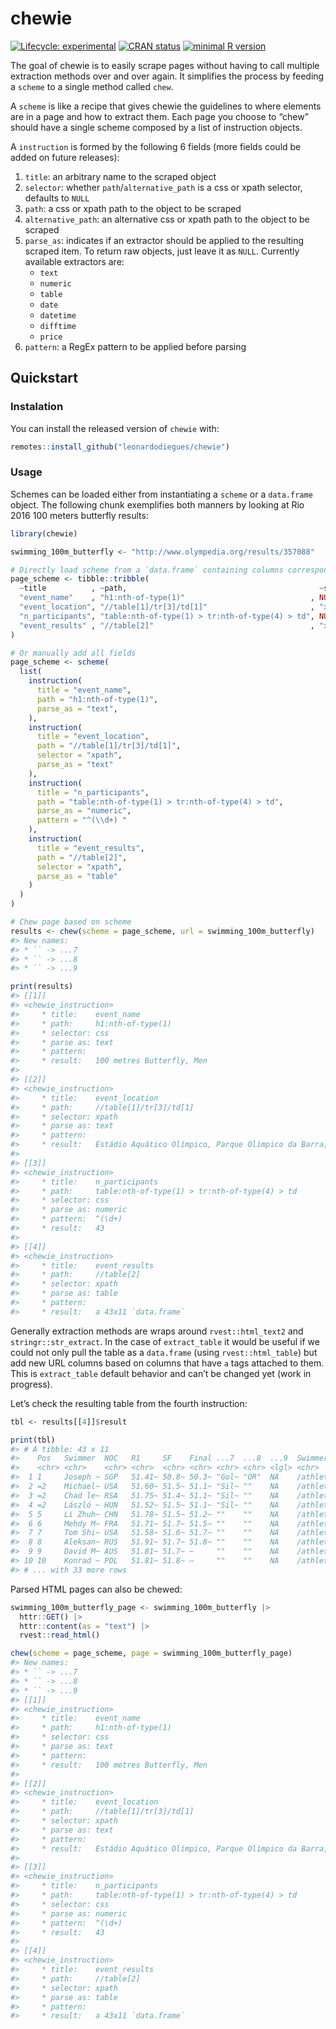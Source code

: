 
<!-- README.md is generated from README.Rmd. Please edit that file -->

# chewie

<!-- badges: start -->

[![Lifecycle:
experimental](https://img.shields.io/badge/lifecycle-experimental-orange.svg)](https://www.tidyverse.org/lifecycle/#experimental)
[![CRAN
status](https://www.r-pkg.org/badges/version/chewie)](https://CRAN.R-project.org/package=chewie)
[![minimal R
version](https://img.shields.io/badge/R%3E%3D-4.1.0-6666ff.svg)](https://cran.r-project.org/)
<!-- badges: end -->

The goal of chewie is to easily scrape pages without having to call
multiple extraction methods over and over again. It simplifies the
process by feeding a `scheme` to a single method called `chew`.

A `scheme` is like a recipe that gives chewie the guidelines to where
elements are in a page and how to extract them. Each page you choose to
“chew” should have a single scheme composed by a list of instruction
objects.

A `instruction` is formed by the following 6 fields (more fields could
be added on future releases):

1.  `title`: an arbitrary name to the scraped object
2.  `selector`: whether `path`/`alternative_path` is a css or xpath
    selector, defaults to `NULL`
3.  `path`: a css or xpath path to the object to be scraped
4.  `alternative_path`: an alternative css or xpath path to the object
    to be scraped
5.  `parse_as`: indicates if an extractor should be applied to the
    resulting scraped item. To return raw objects, just leave it as
    `NULL`. Currently available extractors are:
    -   `text`
    -   `numeric`
    -   `table`
    -   `date`
    -   `datetime`
    -   `difftime`
    -   `price`
6.  `pattern`: a RegEx pattern to be applied before parsing

## Quickstart

### Instalation

You can install the released version of `chewie` with:

``` r
remotes::install_github("leonardodiegues/chewie")
```

### Usage

Schemes can be loaded either from instantiating a `scheme` or a
`data.frame` object. The following chunk exemplifies both manners by
looking at Rio 2016 100 meters butterfly results:

``` r
library(chewie)

swimming_100m_butterfly <- "http://www.olympedia.org/results/357088"

# Directly load scheme from a `data.frame` containing columns corresponding to available fields.
page_scheme <- tibble::tribble(
  ~title          , ~path,                                           ~selector, ~parse_as, ~pattern,
  "event_name"    , "h1:nth-of-type(1)"                            , NULL     , "text"   , NULL,
  "event_location", "//table[1]/tr[3]/td[1]"                       , "xpath"  , "text"   , NULL,
  "n_participants", "table:nth-of-type(1) > tr:nth-of-type(4) > td", NULL     , "numeric", "^(\\d+) ",
  "event_results" , "//table[2]"                                   , "xpath"  , "table"  , NULL
)

# Or manually add all fields
page_scheme <- scheme(
  list(
    instruction(
      title = "event_name",
      path = "h1:nth-of-type(1)",
      parse_as = "text",
    ),
    instruction(
      title = "event_location",
      path = "//table[1]/tr[3]/td[1]",
      selector = "xpath",
      parse_as = "text"
    ),
    instruction(
      title = "n_participants",
      path = "table:nth-of-type(1) > tr:nth-of-type(4) > td",
      parse_as = "numeric",
      pattern = "^(\\d+) "
    ),
    instruction(
      title = "event_results",
      path = "//table[2]",
      selector = "xpath",
      parse_as = "table"
    )
  )
)

# Chew page based on scheme
results <- chew(scheme = page_scheme, url = swimming_100m_butterfly)
#> New names:
#> * `` -> ...7
#> * `` -> ...8
#> * `` -> ...9

print(results)
#> [[1]]
#> <chewie_instruction>
#>     * title:    event_name
#>     * path:     h1:nth-of-type(1)
#>     * selector: css
#>     * parse as: text
#>     * pattern:  
#>     * result:   100 metres Butterfly, Men
#> 
#> [[2]]
#> <chewie_instruction>
#>     * title:    event_location
#>     * path:     //table[1]/tr[3]/td[1]
#>     * selector: xpath
#>     * parse as: text
#>     * pattern:  
#>     * result:   Estádio Aquático Olímpico, Parque Olímpico da Barra, Barra da Tijuca, Rio de Janeiro
#> 
#> [[3]]
#> <chewie_instruction>
#>     * title:    n_participants
#>     * path:     table:nth-of-type(1) > tr:nth-of-type(4) > td
#>     * selector: css
#>     * parse as: numeric
#>     * pattern:  ^(\d+) 
#>     * result:   43
#> 
#> [[4]]
#> <chewie_instruction>
#>     * title:    event_results
#>     * path:     //table[2]
#>     * selector: xpath
#>     * parse as: table
#>     * pattern:  
#>     * result:   a 43x11 `data.frame`
```

Generally extraction methods are wraps around `rvest::html_text2` and
`stringr::str_extract`. In the case of `extract_table` it would be
useful if we could not only pull the table as a `data.frame` (using
`rvest::html_table`) but add new URL columns based on columns that have
`a` tags attached to them. This is `extract_table` default behavior and
can’t be changed yet (work in progress).

Let’s check the resulting table from the fourth instruction:

``` r
tbl <- results[[4]]$result

print(tbl)
#> # A tibble: 43 x 11
#>    Pos   Swimmer  NOC   R1     SF    Final ...7  ...8  ...9  Swimmer_url NOC_url
#>    <chr> <chr>    <chr> <chr>  <chr> <chr> <chr> <chr> <lgl> <chr>       <chr>  
#>  1 1     Joseph ~ SGP   51.41~ 50.8~ 50.3~ "Gol~ "OR"  NA    /athletes/~ /count~
#>  2 =2    Michael~ USA   51.60~ 51.5~ 51.1~ "Sil~ ""    NA    /athletes/~ /count~
#>  3 =2    Chad le~ RSA   51.75~ 51.4~ 51.1~ "Sil~ ""    NA    /athletes/~ /count~
#>  4 =2    László ~ HUN   51.52~ 51.5~ 51.1~ "Sil~ ""    NA    /athletes/~ /count~
#>  5 5     Li Zhuh~ CHN   51.78~ 51.5~ 51.2~ ""    ""    NA    /athletes/~ /count~
#>  6 6     Mehdy M~ FRA   51.71~ 51.7~ 51.5~ ""    ""    NA    /athletes/~ /count~
#>  7 7     Tom Shi~ USA   51.58~ 51.6~ 51.7~ ""    ""    NA    /athletes/~ /count~
#>  8 8     Aleksan~ RUS   51.91~ 51.7~ 51.8~ ""    ""    NA    /athletes/~ /count~
#>  9 9     David M~ AUS   51.81~ 51.7~ –     ""    ""    NA    /athletes/~ /count~
#> 10 10    Konrad ~ POL   51.81~ 51.8~ –     ""    ""    NA    /athletes/~ /count~
#> # ... with 33 more rows
```

Parsed HTML pages can also be chewed:

``` r
swimming_100m_butterfly_page <- swimming_100m_butterfly |>
  httr::GET() |> 
  httr::content(as = "text") |> 
  rvest::read_html()

chew(scheme = page_scheme, page = swimming_100m_butterfly_page)
#> New names:
#> * `` -> ...7
#> * `` -> ...8
#> * `` -> ...9
#> [[1]]
#> <chewie_instruction>
#>     * title:    event_name
#>     * path:     h1:nth-of-type(1)
#>     * selector: css
#>     * parse as: text
#>     * pattern:  
#>     * result:   100 metres Butterfly, Men
#> 
#> [[2]]
#> <chewie_instruction>
#>     * title:    event_location
#>     * path:     //table[1]/tr[3]/td[1]
#>     * selector: xpath
#>     * parse as: text
#>     * pattern:  
#>     * result:   Estádio Aquático Olímpico, Parque Olímpico da Barra, Barra da Tijuca, Rio de Janeiro
#> 
#> [[3]]
#> <chewie_instruction>
#>     * title:    n_participants
#>     * path:     table:nth-of-type(1) > tr:nth-of-type(4) > td
#>     * selector: css
#>     * parse as: numeric
#>     * pattern:  ^(\d+) 
#>     * result:   43
#> 
#> [[4]]
#> <chewie_instruction>
#>     * title:    event_results
#>     * path:     //table[2]
#>     * selector: xpath
#>     * parse as: table
#>     * pattern:  
#>     * result:   a 43x11 `data.frame`
```
